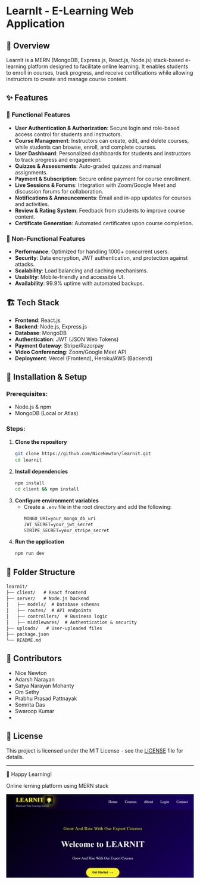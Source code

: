 # LearnIt - E-Learning Web Application

## 📌 Overview
LearnIt is a MERN (MongoDB, Express.js, React.js, Node.js) stack-based e-learning platform designed to facilitate online learning. It enables students to enroll in courses, track progress, and receive certifications while allowing instructors to create and manage course content.

## ✨ Features
### 🔹 Functional Features
- **User Authentication & Authorization**: Secure login and role-based access control for students and instructors.
- **Course Management**: Instructors can create, edit, and delete courses, while students can browse, enroll, and complete courses.
- **User Dashboard**: Personalized dashboards for students and instructors to track progress and engagement.
- **Quizzes & Assessments**: Auto-graded quizzes and manual assignments.
- **Payment & Subscription**: Secure online payment for course enrollment.
- **Live Sessions & Forums**: Integration with Zoom/Google Meet and discussion forums for collaboration.
- **Notifications & Announcements**: Email and in-app updates for courses and activities.
- **Review & Rating System**: Feedback from students to improve course content.
- **Certificate Generation**: Automated certificates upon course completion.

### 🔹 Non-Functional Features
- **Performance**: Optimized for handling 1000+ concurrent users.
- **Security**: Data encryption, JWT authentication, and protection against attacks.
- **Scalability**: Load balancing and caching mechanisms.
- **Usability**: Mobile-friendly and accessible UI.
- **Availability**: 99.9% uptime with automated backups.

## 🏗️ Tech Stack
- **Frontend**: React.js
- **Backend**: Node.js, Express.js
- **Database**: MongoDB
- **Authentication**: JWT (JSON Web Tokens)
- **Payment Gateway**: Stripe/Razorpay
- **Video Conferencing**: Zoom/Google Meet API
- **Deployment**: Vercel (Frontend), Heroku/AWS (Backend)

## 🚀 Installation & Setup
### Prerequisites:
- Node.js & npm
- MongoDB (Local or Atlas)

### Steps:
1. **Clone the repository**
   ```bash
   git clone https://github.com/NiceNewton/learnit.git
   cd learnit
   ```
2. **Install dependencies**
   ```bash
   npm install
   cd client && npm install
   ```
3. **Configure environment variables**
   - Create a `.env` file in the root directory and add the following:
     ```env
     MONGO_URI=your_mongo_db_uri
     JWT_SECRET=your_jwt_secret
     STRIPE_SECRET=your_stripe_secret
     ```
4. **Run the application**
   ```bash
   npm run dev
   ```

## 📌 Folder Structure
```
learnit/
├── client/   # React frontend
├── server/   # Node.js backend
│   ├── models/  # Database schemas
│   ├── routes/  # API endpoints
│   ├── controllers/  # Business logic
│   ├── middlewares/  # Authentication & security
├── uploads/   # User-uploaded files
├── package.json
└── README.md
```

## 🤝 Contributors
- Nice Newton
- Adarsh Narayan
- Satya Narayan Mohanty
- Om Sethy
- Prabhu Prasad Pattnayak
- Somrita Das
- Swaroop Kumar
- 
## 📜 License
This project is licensed under the MIT License - see the [LICENSE](LICENSE) file for details.

---
🚀 Happy Learning!



Online lerning platform using MERN stack

![LearnIt Screenshot](./image.jpg)
